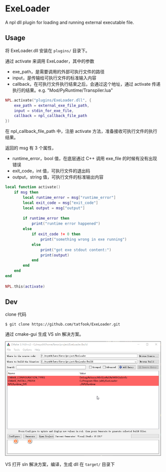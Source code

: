 # ExeLoader

A npl dll plugin for loading and running external executable file.

## Usage

将 ExeLoader.dll 安装在 `plugins/` 目录下。

通过 activate 来调用 ExeLoader，其中的参数
- exe_path，是需要调用的外部可执行文件的路径
- input，是传输给可执行文件的标准输入内容
- callback，在可执行文件执行结束之后，会通过这个地址，通过 activate 传递执行的结果。e.g. "Mod/PyRuntime/Transpiler.lua"

```lua
NPL.activate("plugins/ExeLoader.dll", {
    exe_path = external_exe_file_path,
    input = stdin_for_exe_file,
    callback = npl_callback_file_path
})
```

在 npl_callback_file_path 中，注册 activate 方法，准备接收可执行文件的执行结果。

返回的 msg 有 3 个属性，
- runtime_error，bool 值，在底层通过 C++ 调用 exe_file 的时候有没有出现错误
- exit_code，int 值，可执行文件的退出码
- output，string 值，可执行文件的标准输出内容

```lua
local function activate()
    if msg then
        local runtime_error = msg["runtime_error"]
        local exit_code = msg["exit_code"]
        local output = msg["output"]

        if runtime_error then
			print("runtime error happened")
        else
            if exit_code != 0 then
				print("something wrong in exe running")
            else
				print("got exe stdout content:")
				print(output)
            end
        end
    end
end

NPL.this(activate)
```

## Dev

clone 代码

```
$ git clone https://github.com/tatfook/ExeLoader.git
```

通过 cmake-gui 生成 VS sln 解决方案。

![](./cmake.jpg)

VS 打开 sln 解决方案，编译，生成 dll 在 `target/` 目录下

